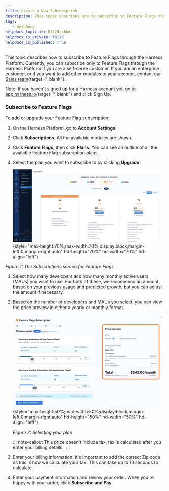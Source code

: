 ```yaml
---
title: Create a New Subscription
description: This topic describes how to subscribe to Feature Flags through the Harness Platform. Currently, you can subscribe only to Feature Flags through the Harness Platform if you are a self-serve customer.…
tags: 
   - helpDocs
helpdocs_topic_id: 0ft20zs6bm
helpdocs_is_private: false
helpdocs_is_published: true
---
```


This topic describes how to subscribe to Feature Flags through the
Harness Platform. Currently, you can subscribe only to Feature Flags
through the Harness Platform if you are a self-serve customer. If you
are an enterprise customer, or if you want to add other modules to your
account, contact our [Sales
team](https://harness.io/company/contact-sales){target="_blank"}.

Note: If you haven't signed up for a Harness account yet, go to
[app.harness.io](https://app.harness.io/){target="_blank"} and click
Sign Up. 

### Subscribe to Feature Flags

To add or upgrade your Feature Flag subscription:

1.  On the Harness Platform, go to **Account Settings**.

2.  Click **Subscriptions**. All the available modules are shown.

3.  Click **Feature Flags**, then click **Plans**. You can see an
    outline of all the available Feature Flag subscription plans. 

4.  Select the plan you want to subscribe to by clicking **Upgrade**.

    ![](./static/create-a-new-subscription-02.png){style="max-height:70%;max-width:70%;display:block;margin-left:0;margin-right:auto"
    hd-height="70%" hd-width="70%" hd-align="left"}

*Figure 1: The Subscriptions screen for Feature Flags*

1.  Select how many developers and how many monthly active users (MAUs)
    you want to use. For both of these, we recommend an amount based on
    your previous usage and predicted growth, but you can adjust the
    amount if necessary.

2.  Based on the number of developers and MAUs you select, you can view
    the price preview in either a yearly or monthly format.

    ![](./static/create-a-new-subscription-03.png){style="max-height:50%;max-width:50%;display:block;margin-left:0;margin-right:auto"
    hd-height="50%" hd-width="50%" hd-align="left"}

    *Figure 2: Selecting your plan*

    ::: note-callout
    This price doesn't include tax, tax is calculated after you enter
    your billing details. 
    :::

3.  Enter your billing information. It's important to add the correct
    Zip code as this is how we calculate your tax. This can take up to
    10 seconds to calculate. 

4.  Enter your payment information and review your order. When you're
    happy with your order, click **Subscribe and Pay**.
